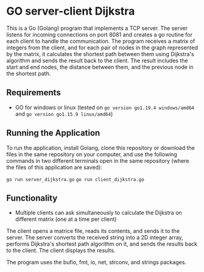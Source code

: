 # GO server-client Dijkstra

This is a Go (Golang) program that implements a TCP server. The server listens for incoming connections on port 8081 and creates a go routine for each client to handle the communication. The program receives a matrix of integers from the client, and for each pair of nodes in the graph represented by the matrix, it calculates the shortest path between them using Dijkstra's algorithm and sends the result back to the client. The result includes the start and end nodes, the distance between them, and the previous node in the shortest path.

## Requirements

* GO for windows or linux (tested on `go version go1.19.4 windows/amd64` and `go version go1.15.9 linux/amd64`)

## Running the Application

To run the application, install Golang, clone this repository or download the files in the same repository on your computer, and use the following commands in two different terminals open in the same repository (where the files of this application are saved):

`go run server_dijkstra.go`
`go run client_dijkstra.go`

## Functionality

* Multiple clients can ask simultaneously to calculate the Dijkstra on different matrix (one at a time per client)

The client opens a matrice file, reads its contents, and sends it to the server. The server converts the received string into a 2D integer array, performs Dijkstra's shortest path algorithm on it, and sends the results back to the client. 
The client displays the results.

The program uses the bufio, fmt, io, net, strconv, and strings packages.

